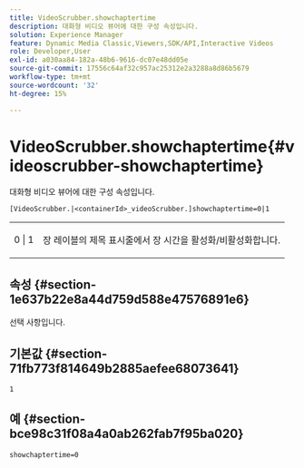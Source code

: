 ```yaml
---
title: VideoScrubber.showchaptertime
description: 대화형 비디오 뷰어에 대한 구성 속성입니다.
solution: Experience Manager
feature: Dynamic Media Classic,Viewers,SDK/API,Interactive Videos
role: Developer,User
exl-id: a030aa84-182a-48b6-9616-dc07e48dd05e
source-git-commit: 17556c64af32c957ac25312e2a3288a8d86b5679
workflow-type: tm+mt
source-wordcount: '32'
ht-degree: 15%

---
```


# VideoScrubber.showchaptertime{#videoscrubber-showchaptertime}

대화형 비디오 뷰어에 대한 구성 속성입니다.

`[VideoScrubber.|<containerId>_videoScrubber.]showchaptertime=0|1`

<table id="table_441553CD34C94A58A9D7CBF772DEDDB6"> 
 <tbody> 
  <tr> 
   <td colname="col1"> <p> <span class="codeph"> 0 | 1</span> </p> </td> 
   <td colname="col2"> <p> 장 레이블의 제목 표시줄에서 장 시간을 활성화/비활성화합니다. </p> </td> 
  </tr> 
 </tbody> 
</table>

## 속성 {#section-1e637b22e8a44d759d588e47576891e6}

선택 사항입니다.

## 기본값 {#section-71fb773f814649b2885aefee68073641}

`1`

## 예 {#section-bce98c31f08a4a0ab262fab7f95ba020}

```
showchaptertime=0
```

